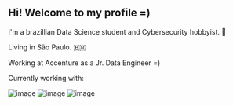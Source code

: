 ## Hi! Welcome to my profile =)

I'm a brazillian Data Science student and Cybersecurity hobbyist. :space_invader:

Living in São Paulo. :brazil:

Working at Accenture as a Jr. Data Engineer =) 

Currently working with:

![image](https://img.shields.io/badge/Scala-DC322F?style=for-the-badge&logo=scala&logoColor=white)
![image](https://img.shields.io/badge/Python-14354C?style=for-the-badge&logo=python&logoColor=white)
![image](https://img.shields.io/badge/MySQL-00000F?style=for-the-badge&logo=mysql&logoColor=white)
<!---
Contact me on:

[![image](https://img.shields.io/badge/LinkedIn-0077B5?style=for-the-badge&logo=linkedin&logoColor=white)](https://www.linkedin.com/in/leonardo-moreno-ab54561a4g)

[![card](https://github-readme-stats.vercel.app/api?username=leomoreno11&theme=dark)](https://github.com/leomoreno11/)



<!---
leomoreno11/leomoreno11 is a ✨ special ✨ repository because its `README.md` (this file) appears on your GitHub profile.
You can click the Preview link to take a look at your changes.

![image]()
[![iuricode](https://github-readme-stats.vercel.app/api/top-langs/?username=leomoreno11&hide=html&layout=compact&theme=dark)](https://github.com/leomoreno11/)

--->
